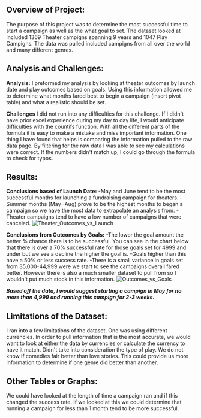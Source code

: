 **Overview of Project:**
---
The purpose of this project was to determine the most successful time to start a campaign as well as the what goal to set. The dataset looked at included 1369 Theater campigns spanning 9 years and 1047 Play Campigns. The data was pulled included campigns from all over the world and many different genres.

**Analysis and Challenges:**
---
**Analysis:** 
I preformed my analysis by looking at theater outcomes by launch date and play outcomes based on goals. Using this information allowed me to determine what months fared best to begin a campaign (insert pivot table) and what a realistic should be set. 

**Challenges**
I did not run into any difficulties for this challenge. If I didn't have prior excel experience during my day to day life, I would anticipate difficulties with the countifs function. With all the different parts of the formula it is easy to make a mistake and miss important information. One thing I have found that helps is comparing the information pulled to the raw data page. By filtering for the raw data I was able to see my calculations were correct. If the numbers didn't match up, I could go through the formula to check for typos. 

**Results:**
---
**Conclusions based of Launch Date:**
-May and June tend to be the most successful months for launching a fundraising campaign for theaters. 
-Summer months (May -Aug) prove to be the highest months to began a campaign so we have the most data to extrapolate an analysis from. 
-Theater campaigns tend to have a low number of campaigns that were canceled. 
  ![Theater_Outcomes_vs_Launch](https://user-images.githubusercontent.com/90978927/133935988-1a1d001b-7c3a-4eb3-a637-e45581598f75.png)


**Conclusions from Outcomes by Goals:**
-The lower the goal amount the better % chance there is to be successful. You can see in the chart below that there is over a 70% successful rate for those goals set 	         for  4999 and under but we see a decline the higher the goal is.
-Goals higher than this have a 50% or less success rate. 
-There is a small variance in goals set from 35,000-44,999 were we start to see the campaigns overall fared better. However there is also a much smaller dataset to pull          from so I wouldn't put much stock in this information. 
![Outcomes_vs_Goals](https://user-images.githubusercontent.com/90978927/133936010-6fc29bea-d5ea-4e7b-af70-68ca4cde28b9.png)
  

***Based off the data, I would suggest starting a campign in May for no more than 4,999 and running this campign for 2-3 weeks.***

**Limitations of the Dataset:**
---
I ran into a few limitations of the dataset. One was using different currencies. In order to pull information that is the most accurate, we would want to look at either the data by currencies or calculate the currency to have it match. Didn't take into consideration the type of play. We do not know if comedies fair better than love stories. This could provide us more information to determine if one genre did better than another. 
	
**Other Tables or Graphs:**
---
We could have looked at the length of time a campaign ran and if this changed the success rate. If we looked at this we could determine that running a campaign for less than 1 month tend to be more successful.
